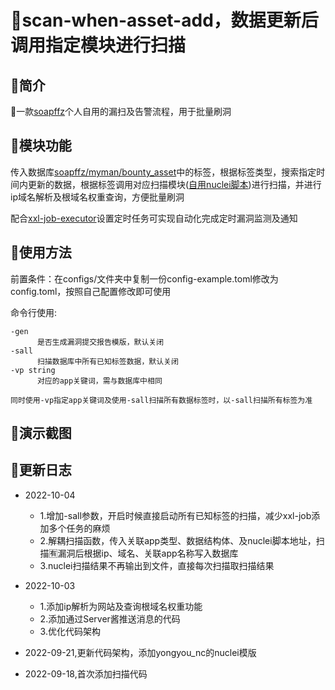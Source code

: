 # 🚁scan-when-asset-add，数据更新后调用指定模块进行扫描

## 🌚简介

🌟一款[soapffz](https://github.com/soapffz)个人自用的漏扫及告警流程，用于批量刷洞

## 🥩模块功能

传入数据库[soapffz/myman/bounty_asset](https://github.com/soapffz/myman/blob/main/bounty-database/bounty_asset.sql)中的标签，根据标签类型，搜索指定时间内更新的数据，根据标签调用对应扫描模块([自用nuclei脚本](https://github.com/soapffz/myown-nuclei-poc))进行扫描，并进行ip域名解析及根域名权重查询，方便批量刷洞

配合[xxl-job-executor](https://github.com/soapffz/myman/tree/main/xxl-job-executor)设置定时任务可实现自动化完成定时漏洞监测及通知

## 🥙使用方法

前置条件：在configs/文件夹中复制一份config-example.toml修改为config.toml，按照自己配置修改即可使用

命令行使用:

```
-gen
      是否生成漏洞提交报告模版，默认关闭
-sall
      扫描数据库中所有已知标签数据，默认关闭
-vp string
      对应的app关键词，需与数据库中相同

同时使用-vp指定app关键词及使用-sall扫描所有数据标签时，以-sall扫描所有标签为准
```

## 🧆演示截图

## 🍝更新日志

 - 2022-10-04
      - 1.增加-sall参数，开启时候直接启动所有已知标签的扫描，减少xxl-job添加多个任务的麻烦
      - 2.解耦扫描函数，传入关联app类型、数据结构体、及nuclei脚本地址，扫描🈶️漏洞后根据ip、域名、关联app名称写入数据库
      - 3.nuclei扫描结果不再输出到文件，直接每次扫描取扫描结果

 - 2022-10-03
    - 1.添加ip解析为网站及查询根域名权重功能
    - 2.添加通过Server酱推送消息的代码
    - 3.优化代码架构

 - 2022-09-21,更新代码架构，添加yongyou_nc的nuclei模版

 - 2022-09-18,首次添加扫描代码